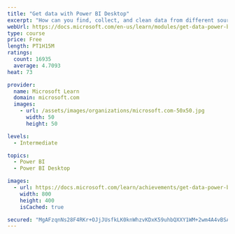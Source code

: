 ```yaml
---
title: "Get data with Power BI Desktop"
excerpt: "How can you find, collect, and clean data from different sources? Power BI is a tool for making sense of your data. You will learn tricks to make data-gathering easier."
webUrl: https://docs.microsoft.com/en-us/learn/modules/get-data-power-bi/
type: course
price: Free
length: PT1H15M
ratings:
  count: 16935
  average: 4.7093
heat: 73

provider:
  name: Microsoft Learn
  domain: microsoft.com
  images:
    - url: /assets/images/organizations/microsoft.com-50x50.jpg
      width: 50
      height: 50

levels:
  - Intermediate

topics:
  - Power BI
  - Power BI Desktop

images:
  - url: https://docs.microsoft.com/learn/achievements/get-data-power-bi-desktop-social.png
    width: 800
    height: 400
    isCached: true

secured: "MgAFzqnNs28F4RKr+OJjJUsfkLK0knWhzvKDxK59uhbQXXY1WM+2wm4A4vBSANr9U9ZiwamE/HpSRT0mL80BQgf3kjcIsxR54Mek4OchKSTRM4+l7yfnEK41jKgZiXAT+vVcQF9AOmH6A+rbhZFnAr2L2QC3da87i3QdPatw0Y58NWJhbJScEPFPCx4dEiwpJHyRba8XolHa0mVParchQfcPSTbIOnyvuUXG+JDLpR6JQrNWpzhZrSAvVu4A/0kbZfsohW3ZlE0C8dOCCpiXhs/slBT6hijSo78hMFzRn0ZiwgQyvOYNg5gIUNC8XtWW6KpzU75pq8+6jTe9bZHWJA0Av2vg4OzSTMUQfAN4Cl2U8ZtrPVTCy1lfpA5Xr6kHIj8xK5+f4jG55vg4MpQMOFLb2qO8YWAUdRcHNmR8uHeHJrY3P9C0XB9HdND0HF2b;Wm6Pk5XCtPX1CjVwXFjEMw=="
---
```


